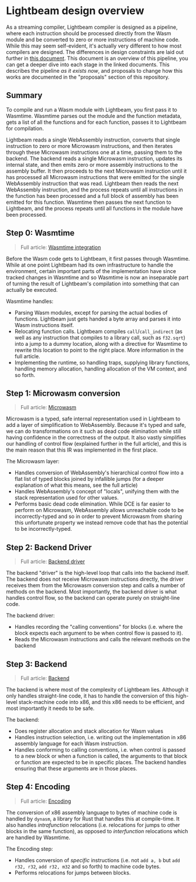 # Lightbeam design overview

As a streaming compiler, Lightbeam compiler is designed as a pipeline, where each instruction
should be processed directly from the Wasm module and be converted to zero or more instructions of
machine code. While this may seem self-evident, it's actually very different to how most compilers
are designed. The differences in design constraints are laid out further in [this
document][constraints]. This document is an overview of this pipeline, you can get a deeper dive
into each stage in the linked documents. This describes the pipeline _as it exists now_, and
proposals to change how this works are documented in the "proposals" section of this repository.

## Summary

To compile and run a Wasm module with Lightbeam, you first pass it to Wasmtime. Wasmtime parses out
the module and the function metadata, gets a list of all the functions and for each function,
passes it to Lightbeam for compilation.

Lightbeam reads a single WebAssembly instruction, converts that single instruction to zero or more
Microwasm instructions, and then iterates through these Microwasm instructions one at a time,
passing them to the backend. The backend reads a single Microwasm instruction, updates its internal
state, and then emits zero or more assembly instructions to the assembly buffer. It then proceeds
to the next Microwasm instruction until it has processed all Microwasm instructions that were
emitted for the single WebAssembly instruction that was read. Lightbeam then reads the next
WebAssembly instruction, and the process repeats until all instructions in the function has been
processed and a full block of assembly has been emitted for this function. Wasmtime then passes the
next function to Lightbeam, and the process repeats until all functions in the module have been
processed.

## Step 0: Wasmtime

> Full article: [Wasmtime integration][wasmtime]

Before the Wasm code gets to Lightbeam, it first passes through Wasmtime. While at one point
Lightbeam had its own infrastructure to handle the environment, certain important parts of the
implementation have since tracked changes in Wasmtime and so Wasmtime is now an inseparable part of
turning the result of Lightbeam's compilation into something that can actually be executed.

Wasmtime handles:

- Parsing Wasm modules, except for parsing the actual bodies of functions. Lightbeam just gets
  handed a byte array and parses it into Wasm instructions itself.
- Relocating function calls. Lightbeam compiles `call`/`call_indirect` (as well as any instruction
  that compiles to a library call, such as `f32.sqrt`) into a jump to a dummy location, along with a
  directive for Wasmtime to rewrite this location to point to the right place. More information in
  the full article.
- Implementing the runtime, so handling traps, supplying library functions, handling memory
  allocation, handling allocation of the VM context, and so forth.

## Step 1: Microwasm conversion

> Full article: [Microwasm][microwasm]

Microwasm is a typed, safe internal representation used in Lightbeam to add a layer of
simplification to WebAssembly. Because it's typed and safe, we can do transformations on it such as
dead code elimination while still having confidence in the correctness of the output. It also
vastly simplifies our handling of control flow (explained further in the full article), and this is
the main reason that this IR was implemented in the first place.

The Microwasm layer:

- Handles conversion of WebAssembly's hierarchical control flow into a flat list of typed blocks
  joined by infallible jumps (for a deeper explanation of what this means, see the full article)
- Handles WebAssembly's concept of "locals", unifying them with the stack representation used for
  other values.
- Performs basic dead code elimination. While DCE is far easier to perform on Microwasm,
  WebAssembly allows unreachable code to be incorrectly-typed and so in order to prevent Microwasm
  from sharing this unfortunate property we instead remove code that has the potential to be
  incorrectly-typed.

## Step 2: Backend Driver

> Full article: [Backend driver][backend-driver]

The backend "driver" is the high-level loop that calls into the backend itself. The backend does
not receive Microwasm instructions directly, the driver receives them from the Microwasm conversion
step and calls a number of methods on the backend. Most importantly, the backend driver is what
handles control flow, so the backend can operate purely on straight-line code.

The backend driver:

- Handles recording the "calling conventions" for blocks (i.e. where the block expects each
  argument to be when control flow is passed to it).
- Reads the Microwasm instructions and calls the relevant methods on the backend

## Step 3: Backend

> Full article: [Backend][backend]

The backend is where most of the complexity of Lightbeam lies. Although it only handles
straight-line code, it has to handle the conversion of this high-level stack-machine code into x86,
and this x86 needs to be efficient, and most importantly it needs to be safe.

The backend:

- Does register allocation and stack allocation for Wasm values
- Handles instruction selection, i.e. writing out the implementation in x86 assembly language for
  each Wasm instruction.
- Handles conforming to calling conventions, i.e. when control is passed to a new block or when a
  function is called, the arguments to that block or function are expected to be in specific places.
  The backend handles ensuring that these arguments are in those places.

## Step 4: Encoding

> Full article: [Encoding][encoding]

The conversion of x86 assembly language to bytes of machine code is handled by `dynasm`, a library
for Rust that handles this at compile-time. It also handles _intrafunction_ relocations (i.e.
relocations for jumps to other blocks in the same function), as opposed to _interfunction_
relocations which are handled by Wasmtime.

The Encoding step:

- Handles conversion of _specific_ instructions (i.e. not `add a, b` but `add r32, r32`, `add r32, m32` and so forth) to machine code bytes.
- Performs relocations for jumps between blocks.

[constraints]: ./constraints.md
[wasmtime]: ./wasmtime.md
[microwasm]: ./microwasm.md
[backend]: ./backend.md
[backend-driver]: ./backend-driver.md
[encoding]: ./encoding.md
